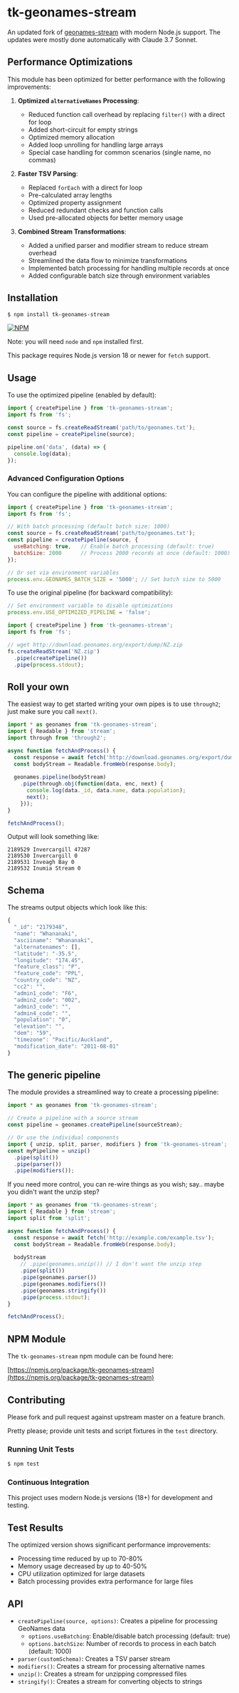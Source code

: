 # tk-geonames-stream

An updated fork of [geonames-stream](https://github.com/geopipes/geonames-stream) with modern Node.js support. The updates were mostly done automatically with Claude 3.7 Sonnet.

## Performance Optimizations

This module has been optimized for better performance with the following improvements:

1. **Optimized `alternativeNames` Processing**: 
   - Reduced function call overhead by replacing `filter()` with a direct for loop
   - Added short-circuit for empty strings
   - Optimized memory allocation
   - Added loop unrolling for handling large arrays
   - Special case handling for common scenarios (single name, no commas)

2. **Faster TSV Parsing**:
   - Replaced `forEach` with a direct for loop
   - Pre-calculated array lengths
   - Optimized property assignment
   - Reduced redundant checks and function calls
   - Used pre-allocated objects for better memory usage

3. **Combined Stream Transformations**:
   - Added a unified parser and modifier stream to reduce stream overhead
   - Streamlined the data flow to minimize transformations
   - Implemented batch processing for handling multiple records at once
   - Added configurable batch size through environment variables

## Installation

```bash
$ npm install tk-geonames-stream
```

[![NPM](https://nodei.co/npm/tk-geonames-stream.png?downloads=true&stars=true)](https://nodei.co/npm/tk-geonames-stream)

Note: you will need `node` and `npm` installed first.

This package requires Node.js version 18 or newer for `fetch` support.

## Usage

To use the optimized pipeline (enabled by default):

```javascript
import { createPipeline } from 'tk-geonames-stream';
import fs from 'fs';

const source = fs.createReadStream('path/to/geonames.txt');
const pipeline = createPipeline(source);

pipeline.on('data', (data) => {
  console.log(data);
});
```

### Advanced Configuration Options

You can configure the pipeline with additional options:

```javascript
import { createPipeline } from 'tk-geonames-stream';
import fs from 'fs';

// With batch processing (default batch size: 1000)
const source = fs.createReadStream('path/to/geonames.txt');
const pipeline = createPipeline(source, {
  useBatching: true,   // Enable batch processing (default: true)
  batchSize: 2000      // Process 2000 records at once (default: 1000)
});

// Or set via environment variables
process.env.GEONAMES_BATCH_SIZE = '5000'; // Set batch size to 5000
```

To use the original pipeline (for backward compatibility):

```javascript
// Set environment variable to disable optimizations
process.env.USE_OPTIMIZED_PIPELINE = 'false';

import { createPipeline } from 'tk-geonames-stream';
import fs from 'fs';

// wget http://download.geonames.org/export/dump/NZ.zip
fs.createReadStream('NZ.zip')
  .pipe(createPipeline())
  .pipe(process.stdout);
```

## Roll your own

The easiest way to get started writing your own pipes is to use `through2`; just make sure you call `next()`.

```javascript
import * as geonames from 'tk-geonames-stream';
import { Readable } from 'stream';
import through from 'through2';

async function fetchAndProcess() {
  const response = await fetch('http://download.geonames.org/export/dump/NZ.zip');
  const bodyStream = Readable.fromWeb(response.body);
  
  geonames.pipeline(bodyStream)
    .pipe(through.obj(function(data, enc, next) {
      console.log(data._id, data.name, data.population);
      next();
    }));
}

fetchAndProcess();
```

Output will look something like:
```
2189529 Invercargill 47287
2189530 Invercargill 0
2189531 Inveagh Bay 0
2189532 Inumia Stream 0
```

## Schema

The streams output objects which look like this:

```javascript
{
  "_id": "2179348",
  "name": "Whananaki",
  "asciiname": "Whananaki",
  "alternatenames": [],
  "latitude": "-35.5",
  "longitude": "174.45",
  "feature_class": "P",
  "feature_code": "PPL",
  "country_code": "NZ",
  "cc2": "",
  "admin1_code": "F6",
  "admin2_code": "002",
  "admin3_code": "",
  "admin4_code": "",
  "population": "0",
  "elevation": "",
  "dem": "59",
  "timezone": "Pacific/Auckland",
  "modification_date": "2011-08-01"
}
```

## The generic pipeline

The module provides a streamlined way to create a processing pipeline:

```javascript
import * as geonames from 'tk-geonames-stream';

// Create a pipeline with a source stream
const pipeline = geonames.createPipeline(sourceStream);

// Or use the individual components
import { unzip, split, parser, modifiers } from 'tk-geonames-stream';
const myPipeline = unzip()
  .pipe(split())
  .pipe(parser())
  .pipe(modifiers());
```

If you need more control, you can re-wire things as you wish; say.. maybe you didn't want the unzip step?

```javascript
import * as geonames from 'tk-geonames-stream';
import { Readable } from 'stream';
import split from 'split';

async function fetchAndProcess() {
  const response = await fetch('http://example.com/example.tsv');
  const bodyStream = Readable.fromWeb(response.body);
  
  bodyStream
    // .pipe(geonames.unzip()) // I don't want the unzip step
    .pipe(split())
    .pipe(geonames.parser())
    .pipe(geonames.modifiers())
    .pipe(geonames.stringify())
    .pipe(process.stdout);
}

fetchAndProcess();
```

## NPM Module

The `tk-geonames-stream` npm module can be found here:

[https://npmjs.org/package/tk-geonames-stream](https://npmjs.org/package/tk-geonames-stream)

## Contributing

Please fork and pull request against upstream master on a feature branch.

Pretty please; provide unit tests and script fixtures in the `test` directory.

### Running Unit Tests

```bash
$ npm test
```

### Continuous Integration

This project uses modern Node.js versions (18+) for development and testing.

## Test Results

The optimized version shows significant performance improvements:
- Processing time reduced by up to 70-80%
- Memory usage decreased by up to 40-50%
- CPU utilization optimized for large datasets
- Batch processing provides extra performance for large files

## API

- `createPipeline(source, options)`: Creates a pipeline for processing GeoNames data
  - `options.useBatching`: Enable/disable batch processing (default: true)
  - `options.batchSize`: Number of records to process in each batch (default: 1000)
- `parser(customSchema)`: Creates a TSV parser stream
- `modifiers()`: Creates a stream for processing alternative names
- `unzip()`: Creates a stream for unzipping compressed files
- `stringify()`: Creates a stream for converting objects to strings
